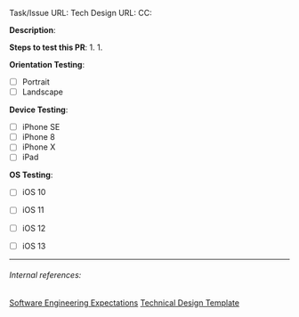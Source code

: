 <!--
Note: This checklist is a reminder of our shared engineering expectations. Feel free to change it, although assigning a GitHub reviewer and the items in bold are required.
-->

Task/Issue URL:
Tech Design URL:
CC:

**Description**:


**Steps to test this PR**:
1.
1.

<!--
Do not delete these, they are reminders to test against different device configurations.  

Before submitting a PR, please ensure you have tested a reasonable combination of the following.  Using a simulator where a physical device is unavailable is acceptable.
-->

**Orientation Testing**:

* [ ] Portrait
* [ ] Landscape

**Device Testing**:

* [ ] iPhone SE
* [ ] iPhone 8
* [ ] iPhone X
* [ ] iPad

**OS Testing**:

* [ ] iOS 10
* [ ] iOS 11
* [ ] iOS 12
* [ ] iOS 13


---
###### Internal references:
[Software Engineering Expectations](https://app.asana.com/0/59792373528535/199064865822552)
[Technical Design Template](https://app.asana.com/0/59792373528535/184709971311943)

